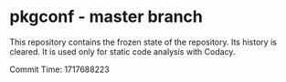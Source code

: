# pkgconf - master branch

This repository contains the frozen state of the repository.
Its history is cleared. It is used only for static code
analysis with Codacy.

Commit Time: 1717688223
